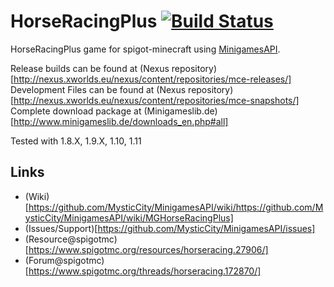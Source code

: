 HorseRacingPlus [![Build Status](http://www.minigameslib.de/build.png?app=HorseRacingPlus&major=1)](http://www.minigameslib.de/buildref.php?app=HorseRacingPlus&major=1)
===============

HorseRacingPlus game for spigot-minecraft using [MinigamesAPI](https://github.com/MysticCity/MinigamesAPI).

Release builds can be found at (Nexus repository)[http://nexus.xworlds.eu/nexus/content/repositories/mce-releases/]
Development Files can be found at (Nexus repository)[http://nexus.xworlds.eu/nexus/content/repositories/mce-snapshots/]
Complete download package at (Minigameslib.de)[http://www.minigameslib.de/downloads_en.php#all]

Tested with 1.8.X, 1.9.X, 1.10, 1.11

Links
--------

- (Wiki)[https://github.com/MysticCity/MinigamesAPI/wiki/https://github.com/MysticCity/MinigamesAPI/wiki/MGHorseRacingPlus]
- (Issues/Support)[https://github.com/MysticCity/MinigamesAPI/issues]
- (Resource@spigotmc)[https://www.spigotmc.org/resources/horseracing.27906/]
- (Forum@spigotmc)[https://www.spigotmc.org/threads/horseracing.172870/]
